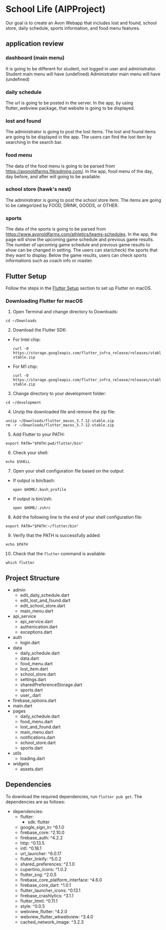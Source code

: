 # School Life (AIPProject)

Our goal is to create an Avon Webapp that includes lost and found, school store, daily schedule, sports information, and food menu features.

## application review

### dashboard (main menu)
It is going to be different for student, not logged in user and administrator.
Student main menu will have (undefined)
Administrator main menu will have (undefined)

### daily schedule
The url is going to be posted in the server.
In the app, by using flutter_webview package, that website is going to be displayed.

### lost and found
The administrator is going to post the lost items.
The lost and found items are going to be displayed in the app.
The users can find  the lost item by searching in the search bar.

### food menu
The data of the food menu is going to be parsed from https://avonoldfarms.flikisdining.com/.
In the app, food menu of the day, day before, and after will going to be available.

### school store (hawk's nest)
The administrator is going to post the school store item.
The items are going to be categorized by FOOD, DRINK, GOODS, or OTHER.

### sports
The data of the sports is going to be parsed from https://www.avonoldfarms.com/athletics/teams-schedules.
In the app, the page will show the upcoming game schedule and previous game results.
The number of upcoming game schedule and previous game results to show can be changed in setting.
The users can star(check) the sports that they want to display.
Below the game results, users can check sports informations such as coach info or roaster.

## Flutter Setup

Follow the steps in the [Flutter Setup](#flutter-setup) section to set up Flutter on macOS.

### Downloading Flutter for macOS

1. Open Terminal and change directory to Downloads:
  ```
  cd ~/Downloads
  ```

2. Download the Flutter SDK:
- For Intel chip:
  ```
  curl -O https://storage.googleapis.com/flutter_infra_release/releases/stable/macos/flutter_macos_3.7.12-stable.zip
  ```

- For M1 chip:
  ```
  curl -O https://storage.googleapis.com/flutter_infra_release/releases/stable/macos/flutter_macos_arm64_3.7.12-stable.zip
  ```

3. Change directory to your development folder:
  ```
  cd ~/development
  ```
  
4. Unzip the downloaded file and remove the zip file:
  ```
  unzip ~/Downloads/flutter_macos_3.7.12-stable.zip
  rm -r ~/Downloads/flutter_macos_3.7.12-stable.zip
  ```
  
5. Add Flutter to your PATH:
  ```
  export PATH="$PATH:pwd/flutter/bin"
  ```

6. Check your shell:
  ```
  echo $SHELL
  ```

7. Open your shell configuration file based on the output:
- If output is bin/bash:

  ```
  open $HOME/.bash_profile
  ```

- If output is bin/zsh:

  ```
  open $HOME/.zshrc
  ```

8. Add the following line to the end of your shell configuration file:
  ```
  export PATH="$PATH:~/flutter/bin"
  ```
  
9. Verify that the PATH is successfully added:
  ```
  echo $PATH
  ```

10. Check that the `flutter` command is available:
 ```
 which flutter
 ```

## Project Structure
- admin
  - edit_daily_schedule.dart
  - edit_lost_and_found.dart
  - edit_school_store.dart
  - main_menu.dart
- api_service
  - api_service.dart
  - authenication.dart
  - exceptions.dart
- auth
  - login.dart
- data
  - daily_schedule.dart
  - data.dart
  - food_menu.dart
  - lost_item.dart
  - school_store.dart
  - settings.dart
  - sharedPreferenceStorage.dart
  - sports.dart
  - user_.dart
- firebase_options.dart
- main.dart
- pages
  - daily_schedule.dart
  - food_menu.dart
  - lost_and_found.dart
  - main_menu.dart
  - notifications.dart
  - school_store.dart
  - sports.dart
- utils
  - loading.dart
- widgets
  - assets.dart


## Dependencies

To download the required dependencies, run `flutter pub get`. The dependencies are as follows:

- dependencies:
  - flutter:
    - sdk: flutter
  - google_sign_in: ^6.1.0
  - firebase_core: ^2.10.0
  - firebase_auth: ^4.2.2
  - http: ^0.13.5
  - intl: ^0.18.1
  - url_launcher: ^6.0.17
  - flutter_linkify: ^5.0.2
  - shared_preferences: ^2.1.0
  - cupertino_icons: ^1.0.2
  - flutter_svg: ^2.0.5
  - firebase_core_platform_interface: ^4.6.0
  - firebase_core_dart: ^1.0.1
  - flutter_launcher_icons: ^0.13.1
  - firebase_crashlytics: ^3.1.1
  - flutter_html: ^0.11.1
  - style: ^0.0.5
  - webview_flutter: ^4.2.0
  - webview_flutter_wkwebview: ^3.4.0
  - cached_network_image: ^3.2.3
